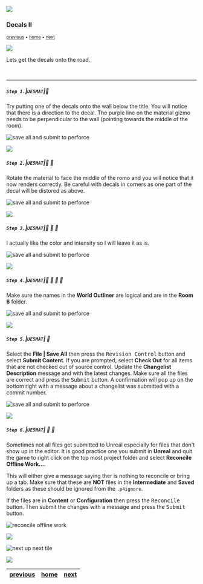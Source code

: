 ![](../images/line3.png)

### Decals II

<sub>[previous](../decals/README.md#user-content-decals) • [home](../README.md#user-content-ue5-intro-to-materials) • [next](../refract/README.md#user-content-refraction-and-fresnel)</sub>

![](../images/line3.png)

Lets get the decals onto the road.

<br>

---


##### `Step 1.`\|`UE5MAT`|:small_blue_diamond:

Try putting one of the decals onto the wall below the title.  You will notice that there is a direction to the decal. The purple line on the material gizmo needs to be perpendicular to the wall (pointing towards the middle of the room).

![save all and submit to perforce](images/decalsHaveDirection.png)

![](../images/line2.png)

##### `Step 2.`\|`UE5MAT`|:small_blue_diamond: :small_blue_diamond: 

Rotate the material to face the middle of the romo and you will notice that it now renders correctly.  Be careful with decals in corners as one part of the decal will be distored as above.

![save all and submit to perforce](images/rotateDecal.png)

![](../images/line2.png)

##### `Step 3.`\|`UE5MAT`|:small_blue_diamond: :small_blue_diamond: :small_blue_diamond:

I actually like the color and intensity so I will leave it as is. 

![save all and submit to perforce](images/decalOnWall.png)

![](../images/line2.png)

##### `Step 4.`\|`UE5MAT`|:small_blue_diamond: :small_blue_diamond: :small_blue_diamond: :small_blue_diamond:

Make sure the names in the **World Outliner** are logical and are in the **Room 6** folder.

![save all and submit to perforce](images/putDataRoom6.png)

![](../images/line2.png)

##### `Step 5.`\|`UE5MAT`| :small_orange_diamond:

Select the **File | Save All** then press the <kbd>Revision Control</kbd> button and select **Submit Content**.  If you are prompted, select **Check Out** for all items that are not checked out of source control. Update the **Changelist Description** message and with the latest changes. Make sure all the files are correct and press the <kbd>Submit</kbd> button. A confirmation will pop up on the bottom right with a message about a changelist was submitted with a commit number.

![save all and submit to perforce](images/submitP4.png)

![](../images/line2.png)

##### `Step 6.`\|`UE5MAT`| :small_orange_diamond: :small_blue_diamond:

Sometimes not all files get submitted to Unreal especially for files that don't show up in the editor.  It is good practice one you submit in **Unreal** and quit the game to right click on the top most project folder and select **Reconcile Offline Work...**.

This will either give a message saying ther is nothing to reconcile or bring up a tab.  Make sure that these are **NOT** files in the **Intermediate** and **Saved** folders as these should be ignored from the `.p4ignore`.

If the files are in **Content** or **Configuration** then press the <kbd>Reconcile</kbd> button.  Then submit the changes with a message and press the <kbd>Submit</kbd> button.

![reconcile offline work](images/reconcile.png)

![](../images/line.png)

<!-- <img src="https://via.placeholder.com/1000x100/45D7CA/000000/?text=Next Up - Refraction and Fresnel"> -->
![next up next tile](images/banner.png)

![](../images/line.png)

| [previous](../decals/README.md#user-content-decals)| [home](../README.md#user-content-ue5-intro-to-materials) | [next](../refract/README.md#user-content-refraction-and-fresnel)|
|---|---|---|
